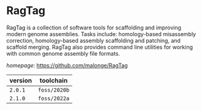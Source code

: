 # RagTag

RagTag is a collection of software tools for scaffolding and improving modern genome assemblies. Tasks include: homology-based misassembly correction, homology-based assembly scaffolding and patching, and scaffold merging. RagTag also provides command line utilities for working with common genome assembly file formats.

*homepage*: <https://github.com/malonge/RagTag>

version | toolchain
--------|----------
``2.0.1`` | ``foss/2020b``
``2.1.0`` | ``foss/2022a``
